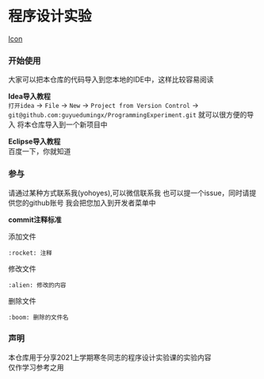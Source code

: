 # 程序设计实验  
[Icon](https://github.com/scotch-io/All-Github-Emoji-Icons)  

### 开始使用  
大家可以把本仓库的代码导入到您本地的IDE中，这样比较容易阅读  

**Idea导入教程**  
`打开idea` -> `File` -> `New` -> `Project from Version Control` -> 
`git@github.com:guyuedumingx/ProgrammingExperiment.git` 就可以很方便的导入
将本仓库导入到一个新项目中  

**Eclipse导入教程**  
百度一下，你就知道  

### 参与  
请通过某种方式联系我(yohoyes),可以微信联系我
也可以提一个issue，同时请提供您的github账号
我会把您加入到开发者菜单中  

**commit注释标准**  

添加文件  
```
:rocket: 注释
```

修改文件  
```
:alien: 修改的内容
```

删除文件  
``` 
:boom: 删除的文件名
```


### 声明  
本仓库用于分享2021上学期寒冬同志的程序设计实验课的实验内容  
仅作学习参考之用   


